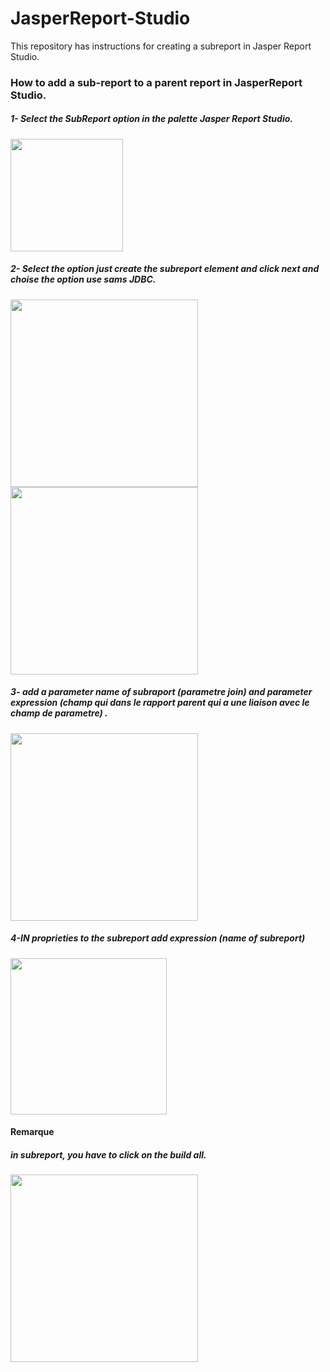 # JasperReport-Studio
This repository has instructions for creating a subreport in Jasper Report Studio.
<h3>How to add a sub-report to a parent report in JasperReport Studio.</h3>
<h5>1- Select the SubReport option in the palette Jasper Report Studio.</h5>

<img src="https://github.com/user-attachments/assets/42b61fed-6f6a-4618-a7bd-c6a61f2d0f89" width="180" />

<h5>2- Select the option just create the subreport element and click next and choise the option use sams JDBC.</h5>

<img src="https://github.com/user-attachments/assets/945f3500-ca3e-4c2b-b6ba-a96b4afda758" width="300" />

<img src="https://github.com/user-attachments/assets/d6077ab6-6101-47e8-a766-bae810a5e338" width="300" />
<h5>3- add a parameter name of subraport (parametre join) and parameter expression (champ qui dans le rapport parent qui a une liaison avec le champ de parametre) .</h5>
<img src="https://github.com/user-attachments/assets/6f333bba-0def-4d00-a26c-2991cb9b66ce" width="300" />
<h5>4-IN proprieties to the subreport add expression (name of subreport)</h5>
<img src="https://github.com/user-attachments/assets/f08d68a0-e987-4e83-b244-7daa59c59cb0" width="250" />
<h4> Remarque </h4>
<h5>in subreport, you have to click on the build all.</h5>
<img src="https://github.com/user-attachments/assets/5b0aa1b8-53bb-485e-9d95-06cc8c93b17f" width="300" />
